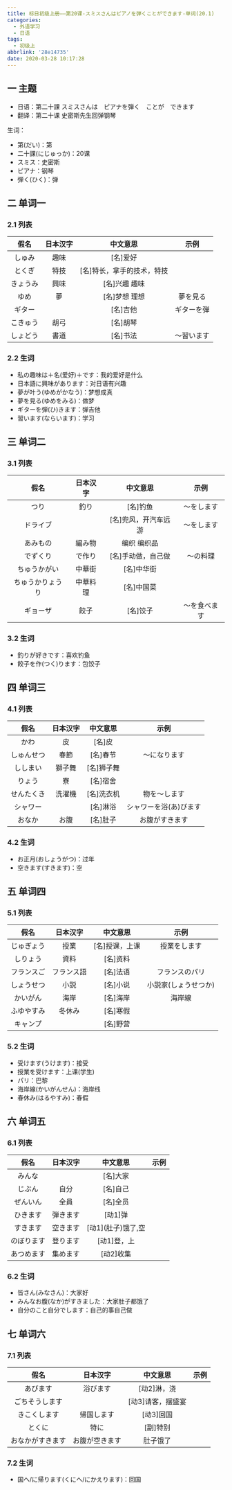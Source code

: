 ```yaml
---
title: 标日初级上册——第20课-スミスさんはピアノを弾くことができます-单词(20.1)
categories:
  - 外语学习
  - 日语
tags:
  - 初级上
abbrlink: '28e14735'
date: 2020-03-28 10:17:28
---
```

## 一 主题

* 日语：第二十課 スミスさんは　ピアナを弾く　ことが　できます
* 翻译：第二十课   史密斯先生回弹钢琴

生词：  

* 第(だい)：第
* 二十課(にじゅっか)：20课
* スミス：史密斯
* ピアナ：钢琴
* 弾く(ひく)：弹

<!--more-->

## 二 单词一

### 2.1 列表

|   假名   | 日本汉字 |          中文意思          |    示例    |
| :------: | :------: | :------------------------: | :--------: |
|  しゅみ  |   趣味   |          [名]爱好          |            |
|  とくぎ  |   特技   | [名]特长，拿手的技术，特技 |            |
| きょうみ |   興味   |       [名]兴趣 趣味        |            |
|   ゆめ   |    夢    |       [名]梦想 理想        |  夢を見る  |
|  ギター  |          |          [名]吉他          | ギターを弾 |
| こきゅう |   胡弓   |          [名]胡琴          |            |
| しょどう |   書道   |          [名]书法          | ～習います |

### 2.2 生词

* 私の趣味は＋名(爱好)＋です：我的爱好是什么
* 日本語に興味があります：对日语有兴趣
* 夢が叶う(ゆめがかなう)：梦想成真
* 夢を見る(ゆめをみる)：做梦
* ギターを弾(ひ)きます：弹吉他
* 習います(ならいます)：学习

## 三 单词二
### 3.1 列表
|       假名       | 日本汉字 |       中文意思       |     示例     |
| :--------------: | :------: | :------------------: | :----------: |
|       つり       |   釣り   |       [名]钓鱼       |  ～をします  |
|     ドライブ     |          | [名]兜风，开汽车远游 |  ～をします  |
|     あみもの     |  編み物  |     编织 编织品      |              |
|     でずくり     |  で作り  |  [名]手动做，自己做  |   ～の料理   |
|   ちゅうかがい   |  中華街  |      [名]中华街      |              |
| ちゅうかりょうり | 中華料理 |      [名]中国菜      |              |
|     ギョーザ     |   餃子   |       [名]饺子       | ～を食べます |

### 3.2 生词

* 釣りが好きです：喜欢钓鱼
* 餃子を作(つく)ります：包饺子

## 四 单词三 

### 4.1 列表

|    假名    | 日本汉字 |  中文意思  |          示例          |
| :--------: | :------: | :--------: | :--------------------: |
|    かわ    |    皮    |   [名]皮   |                        |
| しゅんせつ |   春節   |  [名]春节  |      ～になります      |
|  ししまい  |  獅子舞  | [名]狮子舞 |                        |
|   りょう   |    寮    |  [名]宿舍  |                        |
| せんたくき |  洗濯機  | [名]洗衣机 |      物を〜します      |
|  シャワー  |          |  [名]淋浴  | シャワーを浴(あ)びます |
|   おなか   |   お腹   |  [名]肚子  |     お腹がすきます     |

### 4.2 生词

* お正月(おしょうがつ)：过年
* 空きます(すきます)：空

## 五 单词四

### 5.1 列表

|    假名    |  日本汉字  |    中文意思    |         示例         |
| :--------: | :--------: | :------------: | :------------------: |
| じゅぎょう |    授業    | [名]授课，上课 |     授業をします     |
|  しりょう  |    資料    |    [名]资料    |                      |
| フランスご | フランス語 |    [名]法语    |    フランスのパリ    |
| しょうせつ |    小説    |    [名]小说    | 小説家(しょうせつか) |
|  かいがん  |    海岸    |    [名]海岸    |        海岸線        |
| ふゆやすみ |   冬休み   |    [名]寒假    |                      |
|  キャンプ  |            |    [名]野营    |                      |

### 5.2 生词

* 受けます(うけます)：接受
* 授業を受けます：上课(学生)
* パリ：巴黎
* 海岸線(かいがんせん)：海岸线
* 春休み(はるやすみ)：春假

## 六 单词五

### 6.1 列表

|    假名    | 日本汉字 |      中文意思       | 示例 |
| :--------: | :------: | :-----------------: | :--: |
|   みんな   |          |      [名]大家       |      |
|   じぶん   |   自分   |      [名]自己       |      |
|  ぜんいん  |   全員   |      [名]全员       |      |
|  ひきます  | 弾きます |       [动1]弹       |      |
|  すきます  | 空きます | [动1]\(肚子)饿了,空 |      |
| のぼります | 登ります |     [动1]登，上     |      |
| あつめます | 集めます |      [动2]收集      |      |

### 6.2 生词

* 皆さん(みなさん)：大家好
* みんなお腹(なか)がすきました：大家肚子都饿了
* 自分のこと自分でします：自己的事自己做

## 七 单词六

### 7.1 列表

|       假名       |    日本汉字    |     中文意思      | 示例 |
| :--------------: | :------------: | :---------------: | :--: |
|     あびます     |    浴びます    |    [动2]淋，浇    |      |
|  ごちそうします  |                | [动3]请客，摆盛宴 |      |
|   きこくします   |   帰国します   |     [动3]回国     |      |
|      とくに      |      特に      |     [副]特别      |      |
| おなかがすきます | お腹が空きます |     肚子饿了      |      |

### 7.2 生词

* 国へ/に帰ります(くにへ/にかえります)：回国